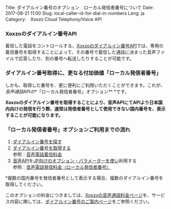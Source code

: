 Title: ダイアルイン番号のオプション　ローカル発信者番号について
Date: 2017-08-21 11:00
Slug: local-caller-id-for-dial-in-numbers
Lang: ja
Category:　Xoxzo Cloud Telephony/Voice API


### Xoxzoのダイアルイン番号API
着信した電話をコントロールする、[Xoxzoのダイアルイン番号API](https://www.xoxzo.com/ja/about/voice-api/#din)では、専用の着信番号を取得することによって、その番号で着信した通話に決まった音声ファイルで応答したり、別の番号へ転送したりすることが可能です。

### ダイアルイン番号取得に、更なる付加価値「ローカル発信者番号」
しかも、取得した番号を、更に便利にご利用いただくことができます。これが、*音声通話APIの**「ローカル発信者番号」オプション** *です。

**Xoxzoのダイアルイン番号を取得することにより、音声APIにてAPIより日本国内向けの発信を行う際、通常は発信者番号として使用できない国内番号を、表示することが可能になります。**

### 「ローカル発信者番号」オプションご利用までの流れ
1. [ダイアルイン番号を探す](http://docs.xoxzo.com/ja/din.html#finding-a-dial-in-number-via-api)
2. [ダイアルイン番号を取得する](http://docs.xoxzo.com/ja/din.html#subscribing-to-a-dial-in-number-via-api) <br>
参照：[音声電話着信料金](https://www.xoxzo.com/ja/about/pricing/voice/#din)
3. [音声API](http://docs.xoxzo.com/ja/voice.html#simple-playback-api)を[JP向けのオプション・パラメーターを使い](http://docs.xoxzo.com/ja/voice.html#jp-specific-optional-parameters)利用する <br>
参照：[音声電話発信料金（ローカル発信者番号）](https://www.xoxzo.com/ja/about/pricing/voice/#outbound-call)

*複数の国内番号を発信者番号として表示する場合、複数のダイアルイン番号を取得してください。
  
このオプションの料金につきましては、[Xoxzoの音声通話料金ページ](https://www.xoxzo.com/ja/about/pricing/voice)を、サービス内容に関しては、[ダイアルイン番号のご案内ページ](https://blog.xoxzo.com/ja/2017/07/01/dialinnumbers-tutorial/)をご参照ください。
